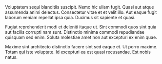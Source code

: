 Voluptatem sequi blanditiis suscipit. Nemo hic ullam fugit. Quasi aut atque assumenda animi delectus. Consectetur vitae et et velit illo. Aut eaque fugit laborum veniam repellat ipsa quia. Ducimus sit sapiente et quasi.
 Fugiat reprehenderit modi et deleniti itaque ut. Sint commodi quos sint quia aut facilis corrupti nam sunt. Distinctio minima commodi repudiandae quisquam sed enim. Soluta molestiae amet non aut excepturi ex enim quae.
 Maxime sint architecto distinctio facere sint sed eaque et. Ut porro maxime. Totam qui iste voluptate. Id excepturi ea est quasi recusandae. Est nobis natus.